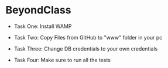 # BeyondClass
* Task One: Install WAMP

* Task Two: Copy Files from GitHub to "www" folder in your pc

* Task Three: Change DB credentials to your own credentials

* Task Four: Make sure to run all the tests